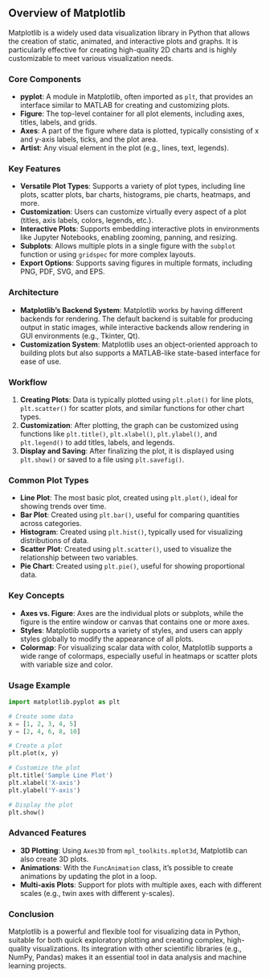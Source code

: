 ## Overview of Matplotlib

Matplotlib is a widely used data visualization library in Python that allows the creation of static, animated, and interactive plots and graphs. It is particularly effective for creating high-quality 2D charts and is highly customizable to meet various visualization needs.

### Core Components
- **pyplot**: A module in Matplotlib, often imported as `plt`, that provides an interface similar to MATLAB for creating and customizing plots.
- **Figure**: The top-level container for all plot elements, including axes, titles, labels, and grids.
- **Axes**: A part of the figure where data is plotted, typically consisting of x and y-axis labels, ticks, and the plot area.
- **Artist**: Any visual element in the plot (e.g., lines, text, legends).

### Key Features
- **Versatile Plot Types**: Supports a variety of plot types, including line plots, scatter plots, bar charts, histograms, pie charts, heatmaps, and more.
- **Customization**: Users can customize virtually every aspect of a plot (titles, axis labels, colors, legends, etc.).
- **Interactive Plots**: Supports embedding interactive plots in environments like Jupyter Notebooks, enabling zooming, panning, and resizing.
- **Subplots**: Allows multiple plots in a single figure with the `subplot` function or using `gridspec` for more complex layouts.
- **Export Options**: Supports saving figures in multiple formats, including PNG, PDF, SVG, and EPS.

### Architecture
- **Matplotlib’s Backend System**: Matplotlib works by having different backends for rendering. The default backend is suitable for producing output in static images, while interactive backends allow rendering in GUI environments (e.g., Tkinter, Qt).
- **Customization System**: Matplotlib uses an object-oriented approach to building plots but also supports a MATLAB-like state-based interface for ease of use.

### Workflow
1. **Creating Plots**: Data is typically plotted using `plt.plot()` for line plots, `plt.scatter()` for scatter plots, and similar functions for other chart types.
2. **Customization**: After plotting, the graph can be customized using functions like `plt.title()`, `plt.xlabel()`, `plt.ylabel()`, and `plt.legend()` to add titles, labels, and legends.
3. **Display and Saving**: After finalizing the plot, it is displayed using `plt.show()` or saved to a file using `plt.savefig()`.

### Common Plot Types
- **Line Plot**: The most basic plot, created using `plt.plot()`, ideal for showing trends over time.
- **Bar Plot**: Created using `plt.bar()`, useful for comparing quantities across categories.
- **Histogram**: Created using `plt.hist()`, typically used for visualizing distributions of data.
- **Scatter Plot**: Created using `plt.scatter()`, used to visualize the relationship between two variables.
- **Pie Chart**: Created using `plt.pie()`, useful for showing proportional data.

### Key Concepts
- **Axes vs. Figure**: Axes are the individual plots or subplots, while the figure is the entire window or canvas that contains one or more axes.
- **Styles**: Matplotlib supports a variety of styles, and users can apply styles globally to modify the appearance of all plots.
- **Colormap**: For visualizing scalar data with color, Matplotlib supports a wide range of colormaps, especially useful in heatmaps or scatter plots with variable size and color.

### Usage Example

```python
import matplotlib.pyplot as plt

# Create some data
x = [1, 2, 3, 4, 5]
y = [2, 4, 6, 8, 10]

# Create a plot
plt.plot(x, y)

# Customize the plot
plt.title('Sample Line Plot')
plt.xlabel('X-axis')
plt.ylabel('Y-axis')

# Display the plot
plt.show()
```

### Advanced Features
- **3D Plotting**: Using `Axes3D` from `mpl_toolkits.mplot3d`, Matplotlib can also create 3D plots.
- **Animations**: With the `FuncAnimation` class, it’s possible to create animations by updating the plot in a loop.
- **Multi-axis Plots**: Support for plots with multiple axes, each with different scales (e.g., twin axes with different y-scales).

### Conclusion
Matplotlib is a powerful and flexible tool for visualizing data in Python, suitable for both quick exploratory plotting and creating complex, high-quality visualizations. Its integration with other scientific libraries (e.g., NumPy, Pandas) makes it an essential tool in data analysis and machine learning projects.
